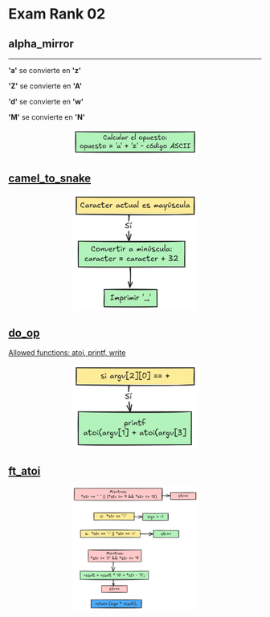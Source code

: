 # Exam Rank 02

## alpha_mirror

--------------------------------------------------------------------------------
**'a'** se convierte en **'z'**

**'Z'** se convierte en **'A'**

**'d'** se convierte en **'w'**

**'M'** se convierte en **'N'**

<p align="center" width="100%"><a href="#"><img src="img/alpha_mirror.png" width="250" /></p>




## camel_to_snake

<p align="center" width="100%"><a href="#"><img src="img/camel_to_snake.png" width="250" /></p>

## do_op

Allowed functions: atoi, printf, write

<p align="center" width="100%"><a href="#"><img src="img/do_op.png" width="250" /></p>

## ft_atoi

<p align="center" width="100%"><a href="#"><img src="img/ft_atoi.png" width="250" /></p>
